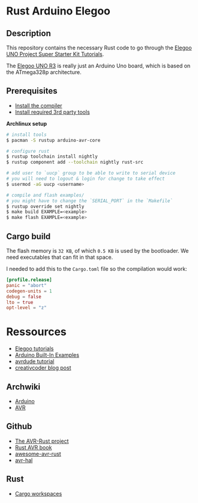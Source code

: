 # Rust Arduino Elegoo

## Description

This repository contains the necessary Rust code to go through the [Elegoo UNO Project Super Starter Kit Tutorials](https://www.elegoo.com/blogs/arduino-projects/elegoo-uno-project-super-starter-kit-tutorial).

The [Elegoo UNO R3](./elegoo_uno_datasheet.pdf) is really just an Arduino Uno board, which is based on the ATmega328p architecture.

## Prerequisites

- [Install the compiler](https://book.avr-rust.com/002-installing-the-compiler.html)
- [Install required 3rd party tools](https://book.avr-rust.com/002.1-installing-required-third-party-tools.html)

**Archlinux setup**

```bash
# install tools
$ pacman -S rustup arduino-avr-core

# configure rust
$ rustup toolchain install nightly
$ rustup component add --toolchain nightly rust-src

# add user to `uucp` group to be able to write to serial device
# you will need to logout & login for change to take effect
$ usermod -aG uucp <username>

# compile and flash examples/
# you might have to change the `SERIAL_PORT` in the `Makefile`
$ rustup override set nightly
$ make build EXAMPLE=<example>
$ make flash EXAMPLE=<example>
```

## Cargo build

The flash memory is `32 KB`, of which `0.5 KB` is used by the bootloader. We need executables that can fit in that space.

I needed to add this to the `Cargo.toml` file so the compilation would work:

```toml
[profile.release]
panic = "abort"
codegen-units = 1
debug = false
lto = true
opt-level = "z"
```

# Ressources

- [Elegoo tutorials](https://www.elegoo.com/pages/arduino-kits-support-files)
- [Arduino Built-In Examples](https://www.arduino.cc/en/Tutorial/BuiltInExamples)
- [avrdude tutorial](http://ladyada.net/learn/avr/avrdude.html)
- [creativcoder blog post](https://dev.to/creativcoder/how-to-run-rust-on-arduino-uno-40c0)

## Archwiki

- [Arduino](https://wiki.archlinux.org/index.php/Arduino)
- [AVR](https://wiki.archlinux.org/index.php/AVR)

## Github

- [The AVR-Rust project](https://github.com/avr-rust)
- [Rust AVR book](https://book.avr-rust.com/)
- [awesome-avr-rust](https://github.com/avr-rust/awesome-avr-rust)
- [avr-hal](https://github.com/Rahix/avr-hal)

## Rust

- [Cargo workspaces](https://doc.rust-lang.org/book/ch14-03-cargo-workspaces.html)

